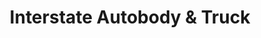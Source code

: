 ---
title: "Interstate Autobody & Truck"
url: /cashmere/interstate-autobody-und-truck/
shop: Autowerkstatt
---